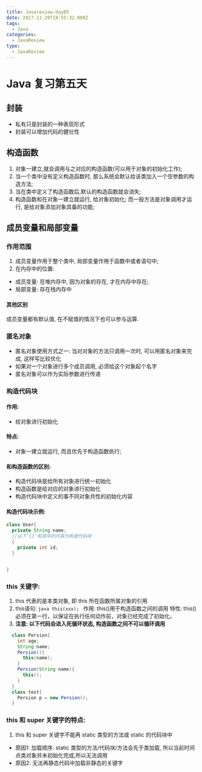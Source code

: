 ```yaml
---
title: Javareview-day05
date: 2017-11-29T18:55:32.000Z
tags:
  - Java
categories:
  - JavaReview
type:
  - JavaReview
---
```


# Java 复习第五天

## 封装

- 私有只是封装的一种表现形式
- 封装可以增加代码的健壮性

## 构造函数

1. 对象一建立,就会调用与之对应的构造函数(可以用于对象的初始化工作);
2. 当一个类中没有定义构造函数时, 那么系统会默认给该类加入一个空参数的构造方法;
3. 当在类中定义了构造函数后,默认的构造函数就会消失;
4. 构造函数和在对象一建立就运行, 给对象初始化; 而一般方法是对象调用才运行, 是给对象添加对象具备的功能;

## 成员变量和局部变量

### 作用范围

1. 成员变量作用于整个类中, 局部变量作用于函数中或者语句中;
2. 在内存中的位置:

  - 成员变量: 在堆内存中, 因为对象的存在, 才在内存中存在;
  - 局部变量: 存在栈内存中
#### 其他区别
成员变量都有默认值, 在不赋值的情况下也可以参与运算.


### 匿名对象

- 匿名对象使用方式之一: 当对对象的方法只调用一次时, 可以用匿名对象来完成, 这样写比较优化
- 如果对一个对象进行多个成员调用, 必须给这个对象起个名字
- 匿名对象可以作为实际参数进行传递

### 构造代码块
#### 作用:
  - 给对象进行初始化

#### 特点:
  - 对象一建立就运行, 而且优先于构造函数执行;

#### 和构造函数的区别:
  - 构造代码块是给所有对象进行统一初始化
  - 构造函数是给对应的对象进行初始化
  - 构造代码块中定义的事不同对象共性的初始化内容

#### 构造代码块示例:

  ```java
  class User{
    private String name;
    //以下'{}'和其中的内容为构造代码块
    {
      private int id;
    }


  }

  ```

### this 关键字:
  1. this 代表的是本类对象, 即 this 所在函数所属对象的引用
  2. this语句:
    ```java
    this(xxx);
    ```
    作用: this()用于构造函数之间的调用
    特性: this() 必须在第一行，以保证在执行任何动作前，对象已经完成了初始化。
  3. **注意: 以下代码会进入死循环状态, 构造函数之间不可以循环调用**

  ```java
    class Persion{
      int age;
      String name;
      Persion(){
        this(name);
      }
      Persion(String name){
        this();
      }
    }
    class test{
      Persion p = new Persion();
    }

  ```

### this 和 super 关键字的特点:

1. this 和 super 关键字不能再 static 类型的方法或 static 的代码块中

  - 原因1: 加载顺序: static 类型的方法/代码块/方法会先于类加载, 所以当前时间点类对象并未初始化完成,所以无法调用
  - 原因2: 无法再静态代码中加载非静态的关键字
